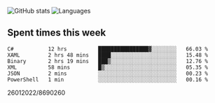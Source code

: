 ![GitHub stats](https://github-readme-stats.vercel.app/api?username=emipa606&theme=github_dark&show_icons=true) 
![Languages](https://github-readme-stats.vercel.app/api/top-langs/?username=emipa606&theme=github_dark&layout=compact)

## Spent times this week
<!--START_SECTION:waka-->

```text
C#           12 hrs          ████████████████▓░░░░░░░░   66.03 %
XAML         2 hrs 48 mins   ████░░░░░░░░░░░░░░░░░░░░░   15.48 %
Binary       2 hrs 19 mins   ███▒░░░░░░░░░░░░░░░░░░░░░   12.76 %
XML          58 mins         █▒░░░░░░░░░░░░░░░░░░░░░░░   05.35 %
JSON         2 mins          ░░░░░░░░░░░░░░░░░░░░░░░░░   00.23 %
PowerShell   1 min           ░░░░░░░░░░░░░░░░░░░░░░░░░   00.16 %
```

<!--END_SECTION:waka-->


26012022/8690260
